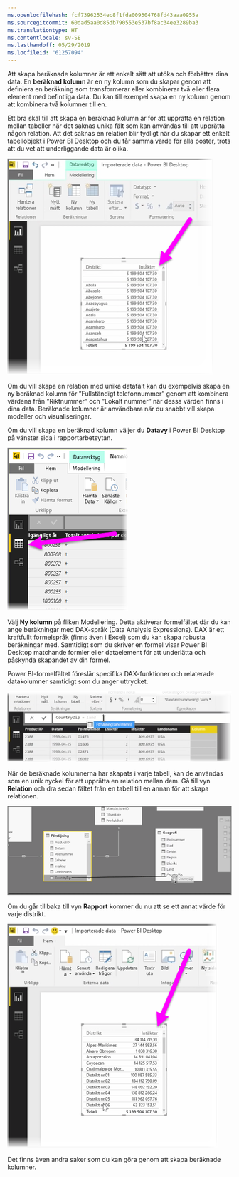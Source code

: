 ```yaml
---
ms.openlocfilehash: fcf73962534ec8f1fda009304768fd43aaa0955a
ms.sourcegitcommit: 60dad5aa0d85db790553e537bf8ac34ee3289ba3
ms.translationtype: HT
ms.contentlocale: sv-SE
ms.lasthandoff: 05/29/2019
ms.locfileid: "61257094"
---
```

Att skapa beräknade kolumner är ett enkelt sätt att utöka och förbättra dina data. En **beräknad kolumn** är en ny kolumn som du skapar genom att definiera en beräkning som transformerar eller kombinerar två eller flera element med befintliga data. Du kan till exempel skapa en ny kolumn genom att kombinera två kolumner till en.

Ett bra skäl till att skapa en beräknad kolumn är för att upprätta en relation mellan tabeller när det saknas unika fält som kan användas till att upprätta någon relation. Att det saknas en relation blir tydligt när du skapar ett enkelt tabellobjekt i Power BI Desktop och du får samma värde för alla poster, trots att du vet att underliggande data är olika.

![](media/2-3-create-calculated-columns/2-3_1.png)

Om du vill skapa en relation med unika datafält kan du exempelvis skapa en ny beräknad kolumn för ”Fullständigt telefonnummer” genom att kombinera värdena från ”Riktnummer” och ”Lokalt nummer” när dessa värden finns i dina data. Beräknade kolumner är användbara när du snabbt vill skapa modeller och visualiseringar.

Om du vill skapa en beräknad kolumn väljer du **Datavy** i Power BI Desktop på vänster sida i rapportarbetsytan.

![](media/2-3-create-calculated-columns/2-3_2.png)

Välj **Ny kolumn** på fliken Modellering. Detta aktiverar formelfältet där du kan ange beräkningar med DAX-språk (Data Analysis Expressions). DAX är ett kraftfullt formelspråk (finns även i Excel) som du kan skapa robusta beräkningar med. Samtidigt som du skriver en formel visar Power BI Desktop matchande formler eller dataelement för att underlätta och påskynda skapandet av din formel.

Power BI-formelfältet föreslår specifika DAX-funktioner och relaterade datakolumner samtidigt som du anger uttrycket.

![](media/2-3-create-calculated-columns/2-3_3.png)

När de beräknade kolumnerna har skapats i varje tabell, kan de användas som en unik nyckel för att upprätta en relation mellan dem. Gå till vyn **Relation** och dra sedan fältet från en tabell till en annan för att skapa relationen.

![](media/2-3-create-calculated-columns/2-3_4.png)

Om du går tillbaka till vyn **Rapport** kommer du nu att se ett annat värde för varje distrikt.

![](media/2-3-create-calculated-columns/2-3_5.png)

Det finns även andra saker som du kan göra genom att skapa beräknade kolumner.


